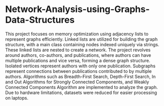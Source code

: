 # Network-Analysis-using-Graphs-Data-Structures
This project focuses on memory optimization using adjacency lists to represent graphs efficiently. Linked lists are utilized for building the graph structure, with a main class containing nodes indexed uniquely via strings. These linked lists are nested to create a network. The project revolves around authors, co-authors, and publications, where authors can have multiple publications and vice versa, forming a dense graph structure. Isolated vertices represent authors with only one publication. Subgraphs represent connections between publications contributed to by multiple authors. Algorithms such as Breadth-First Search, Depth-First Search, In and Out Algorithms for Strongly Connected Components, and Weakly Connected Components Algorithm are implemented to analyze the graph. Due to hardware limitations, datasets were reduced for easier processing on laptops.
